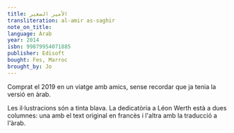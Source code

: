 ```yaml
---
title: الأمير الصغير
transliteration: al-amir as-saghir
note_on_title:
language: Àrab
year: 2014
isbn: 99879954071885
publisher: Edisoft
bought: Fes, Marroc
brought_by: Jo
---
```


Comprat el 2019 en un viatge amb amics, sense recordar que ja tenia la versió en àrab.

Les il·lustracions són a tinta blava. La dedicatòria a Léon Werth està a dues columnes: una amb el text original en francès i l'altra amb la traducció a l'àrab.

